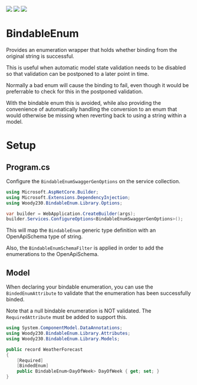 ![](https://img.shields.io/github/v/release/Woody230/BindableEnum)
[![](https://img.shields.io/nuget/v/Woody230.BindableEnum)](https://www.nuget.org/packages/Woody230.BindableEnum)
![](https://img.shields.io/github/license/Woody230/BindableEnum)

# BindableEnum
Provides an enumeration wrapper that holds whether binding from the original string is successful.

This is useful when automatic model state validation needs to be disabled so that validation can be postponed to a later point in time. 

Normally a bad enum will cause the binding to fail, even though it would be preferrable to check for this in the postponed validation. 

With the bindable enum this is avoided, while also providing the convenience of automatically handling the conversion to an enum that would otherwise be missing when reverting back to using a string within a model.

# Setup

## Program.cs
Configure the `BindableEnumSwaggerGenOptions` on the service collection.

```c#
using Microsoft.AspNetCore.Builder;
using Microsoft.Extensions.DependencyInjection;
using Woody230.BindableEnum.Library.Options;

var builder = WebApplication.CreateBuilder(args);
builder.Services.ConfigureOptions<BindableEnumSwaggerGenOptions>();
```

This will map the `BindableEnum` generic type definition with an OpenApiSchema type of string.

Also, the `BindableEnumSchemaFilter` is applied in order to add the enumerations to the OpenApiSchema.

## Model
When declaring your bindable enumeration, you can use the `BindedEnumAttribute` to validate that the enumeration has been successfully binded. 

Note that a null bindable enumeration is NOT validated. The `RequiredAttribute` must be added to support this.

```c#
using System.ComponentModel.DataAnnotations;
using Woody230.BindableEnum.Library.Attributes;
using Woody230.BindableEnum.Library.Models;

public record WeatherForecast
{
    [Required]
    [BindedEnum]
    public BindableEnum<DayOfWeek> DayOfWeek { get; set; }
}    
```